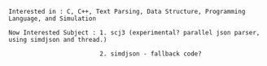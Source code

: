     Interested in : C, C++, Text Parsing, Data Structure, Programming Language, and Simulation
    
    Now Interested Subject : 1. scj3 (experimental? parallel json parser, using simdjson and thread.)
    
                             2. simdjson - fallback code?
                             
                       
